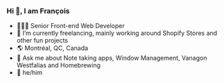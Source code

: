 ### Hi 👋, I am François

- 👨🏻‍🌾 Senior Front-end Web Developer
- 🚜 I’m currently freelancing, mainly working around Shopify Stores and other fun projects
- 🌎 Montréal, QC, Canada
- 💬 Ask me about Note taking apps, Window Management, Vanagon Westfalias and Homebrewing
- 🥸 he/him
